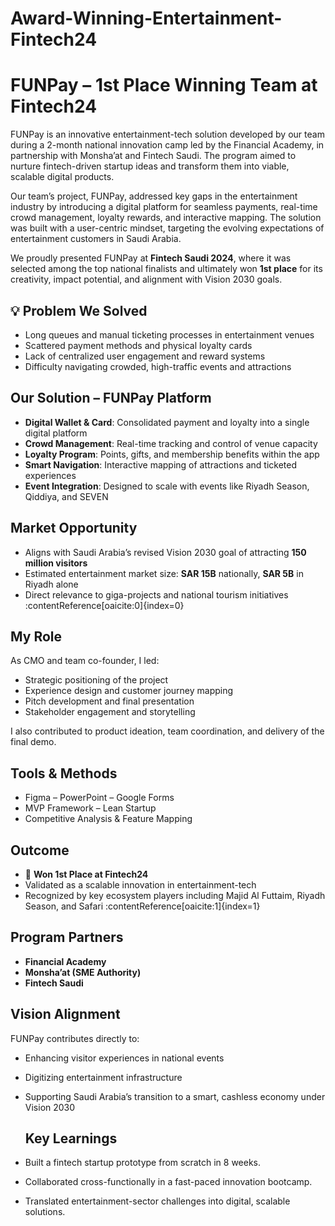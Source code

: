 # Award-Winning-Entertainment-Fintech24
# FUNPay – 1st Place Winning Team at Fintech24

FUNPay is an innovative entertainment-tech solution developed by our team during a 2-month national innovation camp led by the Financial Academy, in partnership with Monsha’at and Fintech Saudi. The program aimed to nurture fintech-driven startup ideas and transform them into viable, scalable digital products.

Our team’s project, FUNPay, addressed key gaps in the entertainment industry by introducing a digital platform for seamless payments, real-time crowd management, loyalty rewards, and interactive mapping. The solution was built with a user-centric mindset, targeting the evolving expectations of entertainment customers in Saudi Arabia.

We proudly presented FUNPay at **Fintech Saudi 2024**, where it was selected among the top national finalists and ultimately won **1st place** for its creativity, impact potential, and alignment with Vision 2030 goals.

## 💡 Problem We Solved

- Long queues and manual ticketing processes in entertainment venues  
- Scattered payment methods and physical loyalty cards  
- Lack of centralized user engagement and reward systems  
- Difficulty navigating crowded, high-traffic events and attractions

## Our Solution – FUNPay Platform

- **Digital Wallet & Card**: Consolidated payment and loyalty into a single digital platform  
- **Crowd Management**: Real-time tracking and control of venue capacity  
- **Loyalty Program**: Points, gifts, and membership benefits within the app  
- **Smart Navigation**: Interactive mapping of attractions and ticketed experiences  
- **Event Integration**: Designed to scale with events like Riyadh Season, Qiddiya, and SEVEN


## Market Opportunity

- Aligns with Saudi Arabia’s revised Vision 2030 goal of attracting **150 million visitors**  
- Estimated entertainment market size: **SAR 15B** nationally, **SAR 5B** in Riyadh alone  
- Direct relevance to giga-projects and national tourism initiatives :contentReference[oaicite:0]{index=0}
  
## My Role

As CMO and team co-founder, I led:
- Strategic positioning of the project  
- Experience design and customer journey mapping  
- Pitch development and final presentation  
- Stakeholder engagement and storytelling

I also contributed to product ideation, team coordination, and delivery of the final demo.

## Tools & Methods

- Figma – PowerPoint – Google Forms  
- MVP Framework – Lean Startup  
- Competitive Analysis & Feature Mapping

## Outcome

- 🥇 **Won 1st Place at Fintech24**  
- Validated as a scalable innovation in entertainment-tech  
- Recognized by key ecosystem players including Majid Al Futtaim, Riyadh Season, and Safari :contentReference[oaicite:1]{index=1}

## Program Partners

-  **Financial Academy**  
-  **Monsha’at (SME Authority)**  
-  **Fintech Saudi**

## Vision Alignment

FUNPay contributes directly to:
- Enhancing visitor experiences in national events  
- Digitizing entertainment infrastructure  
- Supporting Saudi Arabia’s transition to a smart, cashless economy under Vision 2030
  
  ## Key Learnings
- Built a fintech startup prototype from scratch in 8 weeks.
- Collaborated cross-functionally in a fast-paced innovation bootcamp.
- Translated entertainment-sector challenges into digital, scalable solutions.
